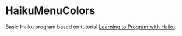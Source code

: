 # HaikuMenuColors

Basic Haiku program based on tutorial [Learning to Program with Haiku](https://www.haiku-os.org/development/learning_to_program_with_haiku).
